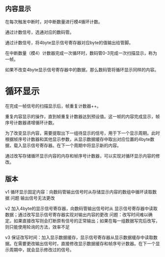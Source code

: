 ## 内容显示

在每次触发中断时，对中断数量进行模4循环计数。

通过计数信号，选通对应的数码管。

通过计数信号，将4byte显示信号寄存器对应byte的值输出给管脚。

在中断数量（模4）计数器完成一次循环时，数码管0-3完成一次扫描显示，称为一帧。

如果不改变4byte显示信号寄存器中的数据，那么数码管将循环显示同样的内容。

# 循环显示

在完成一帧信号的扫描显示后，帧重复计数器++。

重复内容显示的操作，直到帧重复计数器达到预设值。这一帧的内容完成显示，帧序号计数器递增循环计数。

为了改变显示内容，需要提取出下一组待显示的信号，用于下一个显示周期。此时根据帧序号计数器和其他显示参数，从显示数据缓存中取出对应位置的4byte数据，载入显示信号寄存器。在下一个周期中将显示新的内容。

通过改写存储循环显示内容的内存和帧序号计数器，可以实现对循环显示内容的修改。

## 版本

v1
循环显示固定内容：向数码管输出信号时从存储显示内容的数组中循环读取数据
                问题 输出信号无法更改

v2
加入4byte的显示信号寄存器，向数码管输出信号时从 显示信号寄存器中读取数据；通过改写显示信号寄存器实现对输出内容的更改
                问题：改写时间难以确定。如果直接改写则会打断原有信号的正常输出；如果在每一组数据写完后改写，则只能使用轮询的方法，效率不足

v3
保证改写时间：加入显示数据缓存，显示信号寄存器从显示数据缓存中读取数据。在需要更改输出信号时，直接修改显示数据缓存和帧序号计数器。在下一个显示周期中，就会显示修改过的信号。